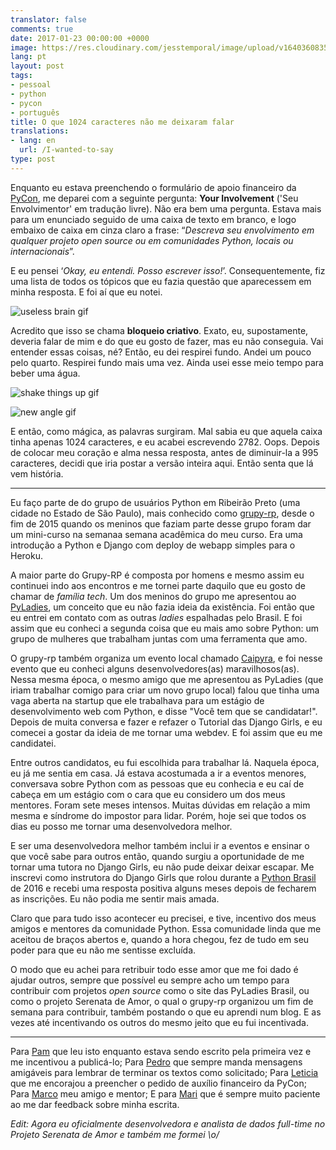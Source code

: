 ```yaml
---
translator: false
comments: true
date: 2017-01-23 00:00:00 +0000
image: https://res.cloudinary.com/jesstemporal/image/upload/v1640360835/covers/pessoal_unbpf7.png
lang: pt
layout: post
tags:
- pessoal
- python
- pycon
- português
title: O que 1024 caracteres não me deixaram falar
translations:
- lang: en
  url: /I-wanted-to-say
type: post
---
```


Enquanto eu estava preenchendo o formulário de apoio financeiro da [PyCon](https://us.pycon.org/2017/),
me deparei com a seguinte pergunta: **Your Involvement** ('Seu Envolvimentor'
em tradução livre). Não era bem uma pergunta. Estava mais para um enunciado
seguido de uma caixa de texto em branco, e logo embaixo de caixa em cinza claro
a frase: “_Descreva seu envolvimento em qualquer projeto open source ou em
comunidades Python, locais ou internacionais_”.


E eu pensei ‘_Okay, eu entendi. Posso escrever isso!_’. Consequentemente, fiz uma
lista de todos os tópicos que eu fazia questão que aparecessem em minha resposta.
E foi aí que eu notei.


![useless brain gif](https://media.giphy.com/media/kNfs0KCgbBib6/giphy.gif)

Acredito que isso se chama **bloqueio criativo**. Exato, eu, supostamente,
deveria falar de mim e do que eu gosto de fazer, mas eu não conseguia. Vai entender
essas coisas, né? Então, eu dei respirei fundo. Andei um pouco pelo quarto.
Respirei fundo mais uma vez. Ainda usei esse meio tempo para beber uma água.

![shake things up gif](https://4.bp.blogspot.com/-9gV5Yxlif3g/VK1iroR71dI/AAAAAAAAF9U/TZMkH8Go3Yw/s1600/hiro%2Band%2Btasdahi%2B7.gif)


![new angle gif](https://3.bp.blogspot.com/-GG0l7cBjiAI/VK1lHeRZORI/AAAAAAAAF9g/3m7DRkTseyw/s1600/hiro%2Band%2Btasdahi%2B8.gif)

E então, como mágica, as palavras surgiram. Mal sabia eu que aquela caixa tinha
apenas 1024 caracteres, e eu acabei escrevendo 2782. Oops. Depois de colocar meu
coração e alma nessa resposta, antes de diminuir-la a 995 caracteres, decidi que iria
postar a versão inteira aqui. Então senta que lá vem história.

----
Eu faço parte de do grupo de usuários Python em Ribeirão Preto (uma cidade no Estado
de São Paulo), mais conhecido como [grupy-rp](https://www.facebook.com/grupyrp),
desde o fim de 2015 quando os meninos que faziam parte desse grupo foram dar um
mini-curso na semanaa semana acadêmica do meu curso. Era uma introdução a Python
e Django com deploy de webapp simples para o Heroku.

A maior parte do Grupy-RP é composta por homens e mesmo assim eu continuei indo
aos encontros e me tornei parte daquilo que eu gosto de chamar de _família tech_.
Um dos meninos do grupo me apresentou ao [PyLadies](http://brasil.pyladies.com/),
um conceito que eu não fazia ideia da existência. Foi então que eu entrei em contato
com as outras _ladies_ espalhadas pelo Brasil. E foi assim que eu conheci a segunda
coisa que eu mais amo sobre Python: um grupo de mulheres que trabalham juntas com
uma ferramenta que amo.

O grupy-rp também organiza um evento local chamado [Caipyra](http://caipyra.python.org.br/),
e foi nesse evento que eu conheci alguns desenvolvedores(as) maravilhosos(as).
Nessa mesma época, o mesmo amigo que me apresentou as PyLadies (que iriam trabalhar
comigo para criar um novo grupo local) falou que tinha uma vaga aberta na startup
que ele trabalhava para um estágio de desenvolvimento web com Python, e disse "Você
tem que se candidatar!". Depois de muita conversa e fazer e refazer o Tutorial das
Django Girls, e eu comecei a gostar da ideia de me tornar uma webdev. E foi assim
que eu me candidatei.

Entre outros candidatos, eu fui escolhida para trabalhar lá. Naquela época, eu
já me sentia em casa. Já estava acostumada a ir a eventos menores, conversava sobre
Python com as pessoas que eu conhecia e eu caí de cabeça em um estágio com o cara
que eu considero um dos meus mentores. Foram sete meses intensos. Muitas dúvidas
em relação a mim mesma e síndrome do impostor para lidar. Porém, hoje sei que
todos os dias eu posso me tornar uma desenvolvedora melhor.

E ser uma desenvolvedora melhor também inclui ir a eventos e ensinar o que você
sabe para outros então, quando surgiu a oportunidade de me tornar uma tutora no
Django Girls, eu não pude deixar deixar escapar. Me inscrevi como instrutora do
Django Girls que rolou durante a [Python Brasil](http://2016.pythonbrasil.org.br/)
de 2016 e recebi uma resposta positiva alguns meses depois de fecharem as inscrições.
Eu não podia me sentir mais amada.

Claro que para tudo isso acontecer eu precisei, e tive, incentivo dos meus amigos
e mentores da comunidade Python. Essa comunidade linda que me aceitou de braços
abertos e, quando a hora chegou, fez de tudo em seu poder para que eu não me
sentisse excluída.

O modo que eu achei para retribuir todo esse amor que me foi dado é ajudar outros,
sempre que possível eu sempre acho um tempo para contribuir com projetos _open
source_ como o site das PyLadies Brasil, ou como o projeto Serenata de Amor, o
qual o grupy-rp organizou um fim de semana para contribuir, também postando o que
eu aprendi num blog. E as vezes até incentivando os outros do mesmo jeito que eu
fui incentivada.

----


Para [Pam](https://twitter.com/mari_mioto) que leu isto enquanto estava sendo escrito pela primeira vez e me incentivou
a publicá-lo; Para [Pedro](https://medium.com/@pedro.marcello.q) que sempre manda mensagens amigáveis para lembrar de terminar os
textos como solicitado; Para [Leticia](http://leportella.com/) que me encorajou a preencher o pedido de auxílio
financeiro da PyCon; Para [Marco](http://rgth.co/) meu amigo e mentor; E para [Mari](https://twitter.com/matemps) que é sempre muito
paciente ao me dar feedback sobre minha escrita.


_Edit: Agora eu oficialmente desenvolvedora e analista de dados full-time no_
_Projeto Serenata de Amor e também me formei \o/_